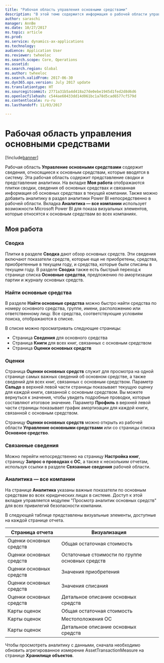 ```yaml
---
title: "Рабочая область управления основными средствами"
description: "В этой теме содержится информация о рабочей области управления основными средствами. Эта рабочая область содержит сведения, относящиеся к основным средствам, которые вводятся в систему. Она включает в себя представление сводки и представление аналитики."
author: saraschi
manager: AnnBe
ms.date: 10/27/2017
ms.topic: article
ms.prod: 
ms.service: dynamics-ax-applications
ms.technology: 
audience: Application User
ms.reviewer: twheeloc
ms.search.scope: Core, Operations
ms.assetid: 
ms.search.region: Global
ms.author: twheeloc
ms.search.validFrom: 2017-06-30
ms.dyn365.ops.version: July 2017 update
ms.translationtype: HT
ms.sourcegitcommit: 2771a31b5a4d418a27de0ebe1945d1fed2d8d6d6
ms.openlocfilehash: c544ae60433dd14d061bc1a78d5cad6577cf579d
ms.contentlocale: ru-ru
ms.lasthandoff: 11/03/2017

---
```


# <a name="fixed-asset-management-workspace"></a>Рабочая область управления основными средствами

[!include[banner](../includes/banner.md)]

Рабочая область **Управление основными средствами** содержит сведения, относящиеся к основным средствам, которые вводятся в систему. Эта рабочая область содержит представление сводки и представление аналитики. На вкладке **Моя работа** отображаются плитки сводки, сведения об основных средствах и связанная информация об основных средствах в текущей компании. Также можно добавить аналитику в раздел аналитики Power BI непосредственно в рабочей области. Вкладка **Аналитика — все компании** использует возможности Microsoft Power BI для показа визуальных элементов, которые относятся к основным средствам во всех компаниях.

## <a name="my-work"></a>Моя работа

### <a name="summary"></a>Сводка

Плитки в разделе **Сводка** дают обзор основных средств. Эти сведения включают показатели средств, которые еще не приобретены, средства, приобретенные в текущем году, и средства, которые были списаны в текущем году. В разделе **Сводка** также есть быстрый переход к странице списка **Основные средства**, предложению по амортизации партии и журналу основных средств.

### <a name="find-fixed-assets"></a>Найти основные средства

В разделе **Найти основные средства** можно быстро найти средства по номеру основного средства, группе, имени, расположению или ответственному лицу. Все средства, соответствующие условиям поиска, отображаются в списке.

В списке можно просматривать следующие страницы:

 - Страница **Сведения** для основного средства
 - Страница **Книги** для всех книг, связанных с основным средством
 - Страница **Оценки основных средств**

### <a name="valuations"></a>Оценки

Страница **Оценки основных средств** служит для просмотра на одной странице самых важных сведений об основном средстве, а также сведений для всех книг, связанных с основным средством. Параметр **Сальдо** в верхней левой части страницы показывает текущую оценку для каждой книги, связанной с основным средством. Вы можете вернуться к значения, чтобы увидеть подробные проводки, которые составляют итоговое значение. Параметр **Профиль** в верхней левой части страницы показывает график амортизации для каждой книги, связанной с основным средством.

Страницу **Оценки основных средств** можно открыть из рабочей области **Управление основными средствами** или со страницы списка **Основное средство**.

### <a name="related-information"></a>Связанные сведения

Можно перейти непосредственно на страницу **Настройка книг**, страницу **Запрос о проводках с ОС**, а также к нескольким отчетам, используя ссылки в разделе **Связанные сведения** рабочей области.

### <a name="analytics--all-companies"></a>Аналитика — все компании

На странице **Аналитика** указаны важные показатели по основным средствам во всех юридических лицах в системе. Доступ к этой вкладке управляется модулем "Просмотр аналитик основных средств" для всех привилегий безопасности компании.

В следующей таблице представлены визуальные элементы, доступные на каждой странице отчета.

| Страница отчета            | Визуализация        |
|------------------------|----------------------|
| Оценки основных средств | Общая остаточная стоимость |
| Оценки основных средств | Остаточные стоимости по группе основных средств |
| Оценки основных средств | Значения приобретения |
| Оценки основных средств | Значения списания |
| Оценки основных средств | Детальное описание основных средств |
| Карты оценок        | Общая остаточная стоимость |
| Карты оценок        | Местоположения ОС |
| Карты оценок        | Детальное описание основных средств |

Чтобы просмотреть аналитику с данными, сначала необходимо обновить агрегированное измерение AssetTransactionMeasure на странице **Хранилище объектов**.

